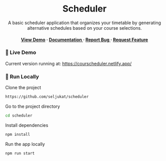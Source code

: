 <div align='center'>

<h1>Scheduler</h1>
<p>A basic scheduler application that organizes your timetable by generating alternative schedules based on your course selections.</p>

<h4> <a target="_blank" href=https://courscheduler.netlify.app/>View Demo</a> <span> · </span> <a href="https://github.com/seljukat/scheduler/blob/master/README.md"> Documentation </a> <span> · </span> <a href="https://github.com/seljukat/scheduler/issues"> Report Bug </a> <span> · </span> <a href="https://github.com/seljukat/scheduler/issues"> Request Feature </a> </h4>


</div>

### :triangular_flag_on_post: Live Demo

Current version running at: https://courscheduler.netlify.app/

### :running: Run Locally

Clone the project

```bash
https://github.com/seljukat/scheduler
```
Go to the project directory
```bash
cd scheduler
```
Install dependencies
```bash
npm install
```
Run the app locally
```bash
npm run start
```
